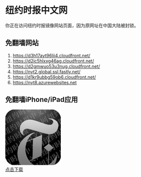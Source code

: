 <h1>纽约时报中文网</h1>
<p>你正在访问纽约时报镜像网站页面，因为原网址在中国大陆被封锁。</p>
<h2>免翻墙网站</h2>
<ol>
<li><a href="https://d3h17ayt96lii4.cloudfront.net/" target="1">https://d3h17ayt96lii4.cloudfront.net/</a></li>
<li><a href="https://d2ic5hlxxg46ag.cloudfront.net/" target="2">https://d2ic5hlxxg46ag.cloudfront.net/</a></li>
<li><a href="https://d2gmwuo53u3nug.cloudfront.net/" target="3">https://d2gmwuo53u3nug.cloudfront.net/</a></li>
<li><a href="https://nyt2.global.ssl.fastly.net/" target="4">https://nyt2.global.ssl.fastly.net/</a></li>
<li><a href="https://d1kr9ubbg59ob6.cloudfront.net/" target="5">https://d1kr9ubbg59ob6.cloudfront.net/</a></li>
<li><a href="https://nyt8.azurewebsites.net" target="6">https://nyt8.azurewebsites.net</a></li>
</ol>
<h2>免翻墙iPhone/iPad应用</h2>
<p>
	<a href="https://itunes.apple.com/cn/app/niu-yue-shi-bao-zhong-wen-wang/id807498298?mt=8">
		<img src="icon175x175.jpeg" />
		<br/>点击下载
	</a>
</p>
